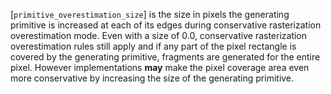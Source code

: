 [`primitive_overestimation_size`]
is the size in pixels the generating primitive is increased at each of
its edges during conservative rasterization overestimation mode.
Even with a size of 0.0, conservative rasterization overestimation rules
still apply and if any part of the pixel rectangle is covered by the
generating primitive, fragments are generated for the entire pixel.
However implementations  **may**  make the pixel coverage area even more
conservative by increasing the size of the generating primitive.